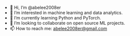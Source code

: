 - 👋 Hi, I’m @abelee2008er
- 👀 I’m interested in machine learning and data analytics.
- 🌱 I’m currently learning Python and PyTorch.
- 💞️ I’m looking to collaborate on open source ML projects.
- 📫 How to reach me: abelee2008er@gmail.com

<!---
abelee2008er/abelee2008er is a ✨ special ✨ repository because its `README.md` (this file) appears on your GitHub profile.
You can click the Preview link to take a look at your changes.
--->
